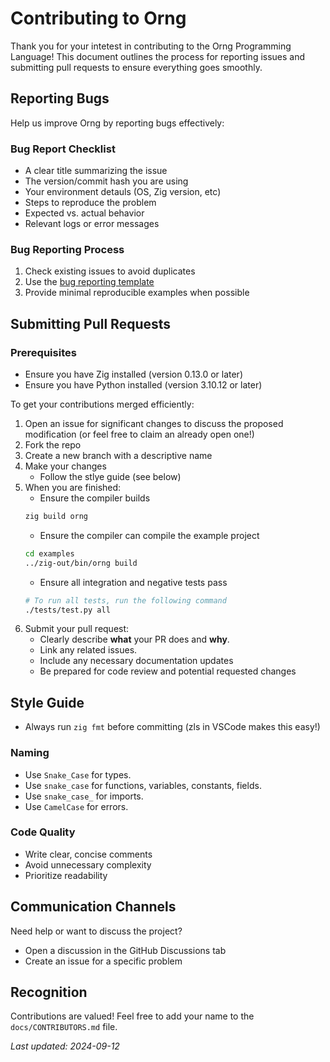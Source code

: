 # Contributing to Orng
Thank you for your intetest in contributing to the Orng Programming Language! This document outlines the process for reporting issues and submitting pull requests to ensure everything goes smoothly.

## Reporting Bugs
Help us improve Orng by reporting bugs effectively:

### Bug Report Checklist
* A clear title summarizing the issue
* The version/commit hash you are using
* Your environment detauls (OS, Zig version, etc)
* Steps to reproduce the problem
* Expected vs. actual behavior
* Relevant logs or error messages

### Bug Reporting Process
1. Check existing issues to avoid duplicates
2. Use the [bug reporting template](https://github.com/Rakhyvel/Orng/blob/main/docs/bug-reporting-template.md)
3. Provide minimal reproducible examples when possible


## Submitting Pull Requests

### Prerequisites
- Ensure you have Zig installed (version 0.13.0 or later)
- Ensure you have Python installed (version 3.10.12 or later)

To get your contributions merged efficiently:
1. Open an issue for significant changes to discuss the proposed modification (or feel free to claim an already open one!)
2. Fork the repo
3. Create a new branch with a descriptive name
3. Make your changes
    * Follow the stlye guide (see below)
4. When you are finished:
    * Ensure the compiler builds
    ```bash
    zig build orng
    ```
    * Ensure the compiler can compile the example project
    ```bash
    cd examples
    ../zig-out/bin/orng build
    ```
    * Ensure all integration and negative tests pass
    ```bash
    # To run all tests, run the following command
    ./tests/test.py all
    ```
5. Submit your pull request:
    * Clearly describe **what** your PR does and **why**.
    * Link any related issues.
    * Include any necessary documentation updates
    * Be prepared for code review and potential requested changes

## Style Guide
* Always run `zig fmt` before committing (zls in VSCode makes this easy!)

### Naming
- Use `Snake_Case` for types.
- Use `snake_case` for functions, variables, constants, fields.
- Use `snake_case_` for imports.
- Use `CamelCase` for errors.

### Code Quality
* Write clear, concise comments
* Avoid unnecessary complexity
* Prioritize readability


## Communication Channels
Need help or want to discuss the project?
* Open a discussion in the GitHub Discussions tab
* Create an issue for a specific problem

## Recognition
Contributions are valued! Feel free to add your name to the `docs/CONTRIBUTORS.md` file.

_Last updated: 2024-09-12_